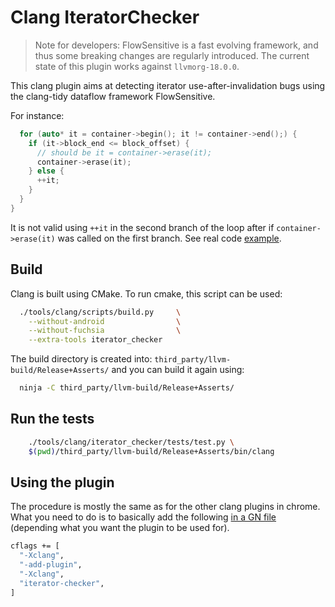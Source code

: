 # Clang IteratorChecker

> Note for developers:
> FlowSensitive is a fast evolving framework, and thus some breaking changes
> are regularly introduced. The current state of this plugin works against
> `llvmorg-18.0.0`.

This clang plugin aims at detecting iterator use-after-invalidation bugs using
the clang-tidy dataflow framework FlowSensitive.

For instance:
```cpp
  for (auto* it = container->begin(); it != container->end();) {
    if (it->block_end <= block_offset) {
      // should be it = container->erase(it);
      container->erase(it);
    } else {
      ++it;
    }
  }
}
```
It is not valid using `++it` in the second branch of the loop after if
`container->erase(it)` was called on the first branch. See real code
[example](https://chromium-review.googlesource.com/c/chromium/src/+/4306699).


## Build

Clang is built using CMake. To run cmake, this script can be used:
```bash
  ./tools/clang/scripts/build.py     \
    --without-android                \
    --without-fuchsia                \
    --extra-tools iterator_checker
```

The build directory is created into: `third_party/llvm-build/Release+Asserts/`
and you can build it again using:
```bash
  ninja -C third_party/llvm-build/Release+Asserts/
```


## Run the tests

```bash
	./tools/clang/iterator_checker/tests/test.py \
    $(pwd)/third_party/llvm-build/Release+Asserts/bin/clang
```


## Using the plugin

The procedure is mostly the same as for the other clang plugins in chrome. What
you need to do is to basically add the following [in a GN file](https://source.chromium.org/chromium/chromium/src/+/main:build/config/clang/BUILD.gn)
(depending what you want the plugin to be used for).

```bash
cflags += [
  "-Xclang",
  "-add-plugin",
  "-Xclang",
  "iterator-checker",
]
```